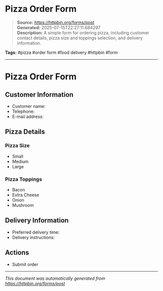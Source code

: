 # Pizza Order Form

> **Source:** https://httpbin.org/forms/post  
> **Generated:** 2025-07-15T22:27:11.684297  
> **Description:** A simple form for ordering pizza, including customer contact details, pizza size and toppings selection, and delivery information.

**Tags:** #pizza #order form #food delivery #httpbin #form

---

# Pizza Order Form

## Customer Information

*   Customer name:
*   Telephone:
*   E-mail address:

## Pizza Details

### Pizza Size

*   Small
*   Medium
*   Large

### Pizza Toppings

*   Bacon
*   Extra Cheese
*   Onion
*   Mushroom

## Delivery Information

*   Preferred delivery time:
*   Delivery instructions:

## Actions

*   Submit order

---

*This document was automatically generated from https://httpbin.org/forms/post*